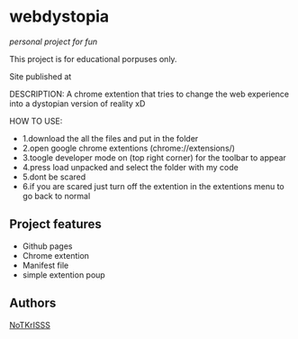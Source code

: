 # webdystopia

_personal project for fun_

This project is for educational porpuses only.

Site published at

DESCRIPTION: A chrome extention that tries to change the web experience into a dystopian version of reality xD

HOW TO USE:

- 1.download the all the files and put in the folder
- 2.open google chrome extentions (chrome://extensions/)
- 3.toogle developer mode on (top right corner) for the toolbar to appear
- 4.press load unpacked and select the folder with my code
- 5.dont be scared
- 6.if you are scared just turn off the extention in the extentions menu to go back to normal

## Project features

- Github pages
- Chrome extention
- Manifest file
- simple extention poup

## Authors

[NoTKrISSS](https://github.com/NoTKrISSS)
